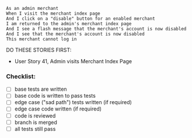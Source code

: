 ```
As an admin merchant
When I visit the merchant index page
And I click on a "disable" button for an enabled merchant
I am returned to the admin's merchant index page
And I see a flash message that the merchant's account is now disabled
And I see that the merchant's account is now disabled
This merchant cannot log in
```

DO THESE STORIES FIRST:
- User Story 41, Admin visits Merchant Index Page

### Checklist:

- [ ] base tests are written
- [ ] base code is written to pass tests
- [ ] edge case ("sad path") tests written (if required)
- [ ] edge case code written (if required)
- [ ] code is reviewed
- [ ] branch is merged
- [ ] all tests still pass
